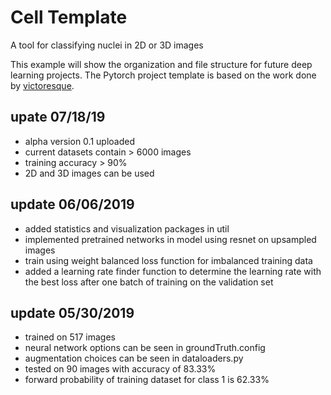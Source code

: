 # Cell Template
A tool for classifying nuclei in 2D or 3D images

This example will show the organization and file structure for future deep learning projects. The Pytorch project template is based on the work done by [victoresque](https://github.com/victoresque/pytorch-template). 

## upate 07/18/19
- alpha version 0.1 uploaded
- current datasets contain > 6000 images
- training accuracy > 90% 
- 2D and 3D images can be used

## update 06/06/2019
- added statistics and visualization packages in util
- implemented pretrained networks in model using resnet on upsampled images
- train using weight balanced loss function for imbalanced training data
- added a learning rate finder function to determine the learning rate with the best loss after one batch of training on the validation set

## update 05/30/2019
- trained on 517 images
- neural network options can be seen in groundTruth.config
- augmentation choices can be seen in dataloaders.py
- tested on 90 images with accuracy of 83.33%
- forward probability of training dataset for class 1 is 62.33% 
